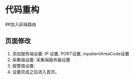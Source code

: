 # 代码重构 
##加入前端路由
## 页面修改
1. 添加服务端设置: IP 设置, PORT设置, inpatientAreaCode设置
2. 采集端设置: 采集端服务器设置
3. 报警值设置: 
4. 设置完成之后进入首页。

